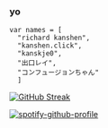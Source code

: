 ### yo

```JS
var names = [
  "richard kanshen",
  "kanshen.click",
  "kanskje0", 
  "出口レイ",
  "コンフュージョンちゃん"
  ]
```

[![GitHub Streak](https://github-readme-streak-stats.herokuapp.com?user=richardkanshen&theme=catppuccin-frappe&hide_border=true&border_radius=10)](https://git.io/streak-stats)

[![spotify-github-profile](https://spotify-github-profile.vercel.app/api/view?uid=le2c7wcatmvmqycb5imn949an&cover_image=true&theme=default&show_offline=true&background_color=000000&interchange=true&bar_color=53b14f&bar_color_cover=true)](https://spotify-github-profile.vercel.app/api/view?uid=le2c7wcatmvmqycb5imn949an&redirect=true)
